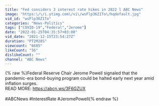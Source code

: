 ```yaml
---
title: "Fed considers 3 interest rate hikes in 2022 l ABC News"
image: "https:\/\/i.ytimg.com\/vi\/wsFlp36Z1To\/hqdefault.jpg"
vid_id: "wsFlp36Z1To"
categories: "News-Politics"
tags: ["COVID-19","Federal","Jerome"]
date: "2022-01-25T04:35:57+03:00"
vid_date: "2021-12-15T23:54:27Z"
duration: "PT2M28S"
viewcount: "6685"
likeCount: "56"
dislikeCount: ""
channel: "ABC News"
---
```

{% raw %}Federal Reserve Chair Jerome Powell signaled that the pandemic-era bond-buying program could be halted early next year amid inflation surges.<br />READ MORE: <a rel="nofollow" target="blank" href="https://abcn.ws/3F6GZUX">https://abcn.ws/3F6GZUX</a><br /><br />#ABCNews #InterestRate #JeromePowell{% endraw %}
